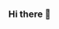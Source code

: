 ### Hi there 👋

<!--
**Ikhadija-5/Ikhadija-5** is a ✨ _special_ ✨ repository because its `README.md` (this file) appears on your GitHub profile.

Here are some ideas to get you started:

- 🔭 I’m currently working on a premest assignment...
- 🌱 I’m currently learning at AIMS Ghana...
- 👯 I’m looking to collaborate on .developing softwares..
- 🤔 I’m looking for help with how to create a react app...
- 💬 Ask me about  anything...
- 📫 How to reach me: 0556823500...
- 😄 Pronouns: She...
- ⚡ Fun fact: Funny and lively...
-->
